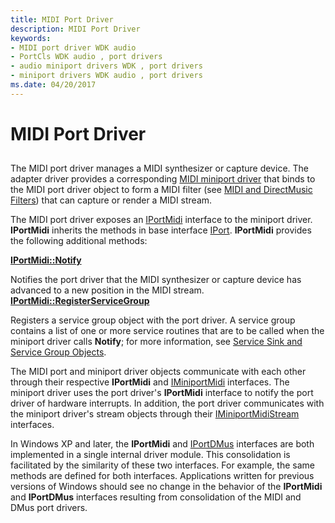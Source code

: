 ```yaml
---
title: MIDI Port Driver
description: MIDI Port Driver
keywords:
- MIDI port driver WDK audio
- PortCls WDK audio , port drivers
- audio miniport drivers WDK , port drivers
- miniport drivers WDK audio , port drivers
ms.date: 04/20/2017
---
```


# MIDI Port Driver


## <span id="midi_port_driver"></span><span id="MIDI_PORT_DRIVER"></span>


The MIDI port driver manages a MIDI synthesizer or capture device. The adapter driver provides a corresponding [MIDI miniport driver](midi-miniport-driver.md) that binds to the MIDI port driver object to form a MIDI filter (see [MIDI and DirectMusic Filters](midi-and-directmusic-filters.md)) that can capture or render a MIDI stream.

The MIDI port driver exposes an [IPortMidi](/windows-hardware/drivers/ddi/portcls/nn-portcls-iportmidi) interface to the miniport driver. **IPortMidi** inherits the methods in base interface [IPort](/windows-hardware/drivers/ddi/portcls/nn-portcls-iport). **IPortMidi** provides the following additional methods:

[**IPortMidi::Notify**](/windows-hardware/drivers/ddi/portcls/nf-portcls-iportmidi-notify)

Notifies the port driver that the MIDI synthesizer or capture device has advanced to a new position in the MIDI stream.
[**IPortMidi::RegisterServiceGroup**](/windows-hardware/drivers/ddi/portcls/nf-portcls-iportmidi-registerservicegroup)

Registers a service group object with the port driver.
A service group contains a list of one or more service routines that are to be called when the miniport driver calls **Notify**; for more information, see [Service Sink and Service Group Objects](service-sink-and-service-group-objects.md).

The MIDI port and miniport driver objects communicate with each other through their respective **IPortMidi** and [IMiniportMidi](/windows-hardware/drivers/ddi/portcls/nn-portcls-iminiportmidi) interfaces. The miniport driver uses the port driver's **IPortMidi** interface to notify the port driver of hardware interrupts. In addition, the port driver communicates with the miniport driver's stream objects through their [IMiniportMidiStream](/windows-hardware/drivers/ddi/portcls/nn-portcls-iminiportmidistream) interfaces.

In Windows XP and later, the **IPortMidi** and [IPortDMus](/windows-hardware/drivers/ddi/dmusicks/nn-dmusicks-iportdmus) interfaces are both implemented in a single internal driver module. This consolidation is facilitated by the similarity of these two interfaces. For example, the same methods are defined for both interfaces. Applications written for previous versions of Windows should see no change in the behavior of the **IPortMidi** and **IPortDMus** interfaces resulting from consolidation of the MIDI and DMus port drivers.

 

